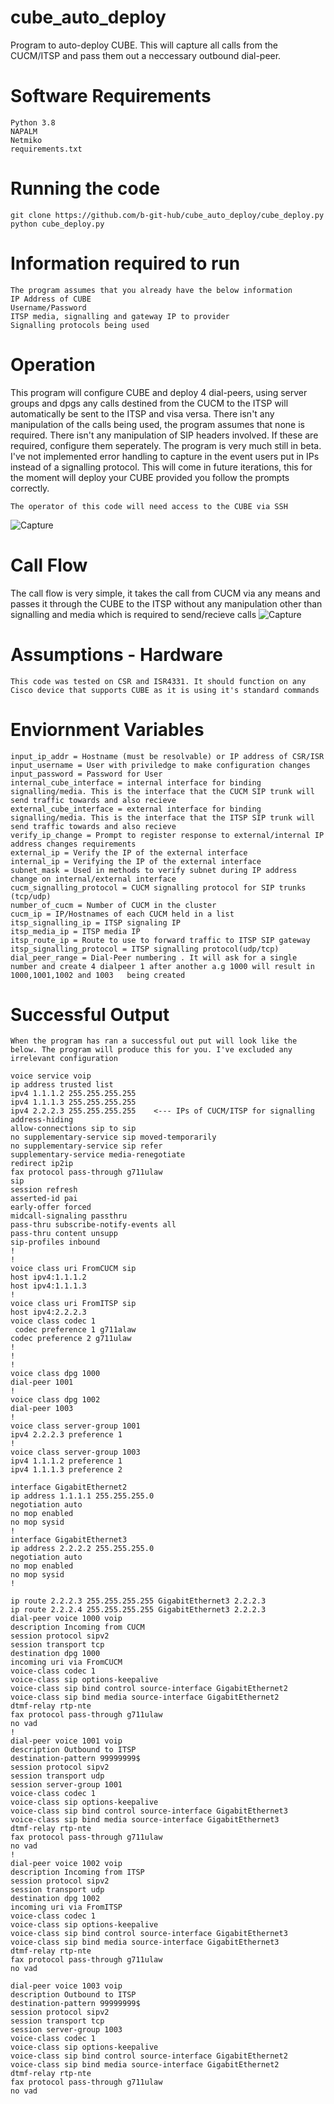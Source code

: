 # cube_auto_deploy
Program to auto-deploy CUBE. This will capture all calls from the CUCM/ITSP and pass them out a neccessary outbound dial-peer.

# Software Requirements
    Python 3.8
    NAPALM
    Netmiko
    requirements.txt 

# Running the code
    git clone https://github.com/b-git-hub/cube_auto_deploy/cube_deploy.py
    python cube_deploy.py

# Information required to run
    The program assumes that you already have the below information 
    IP Address of CUBE
    Username/Password
    ITSP media, signalling and gateway IP to provider
    Signalling protocols being used
    
# Operation
This program will configure CUBE and deploy 4 dial-peers, using server groups and dpgs any calls destined from the CUCM to the ITSP will automatically be sent to the ITSP and visa versa.
There isn't any manipulation of the calls being used, the program assumes that none is required.
There isn't any manipulation of SIP headers involved. If these are required, configure them seperately. 
The program is very much still in beta. I've not implemented error handling to capture in the event users put in IPs instead of a signalling protocol.
This will come in future iterations, this for the moment will deploy your CUBE provided you follow the prompts correctly.

    The operator of this code will need access to the CUBE via SSH
![Capture](https://user-images.githubusercontent.com/68473827/98389089-80c59300-204b-11eb-90a4-11e0396d3d94.JPG)
    
    
# Call Flow
The call flow is very simple, it takes the call from CUCM via any means and passes it through the CUBE to the ITSP without any manipulation other than signalling and media which is required to send/recieve calls
![Capture](https://user-images.githubusercontent.com/68473827/98388699-fed56a00-204a-11eb-94f2-9695e7230427.JPG)

    
# Assumptions - Hardware 
    This code was tested on CSR and ISR4331. It should function on any Cisco device that supports CUBE as it is using it's standard commands
# Enviornment Variables
    input_ip_addr = Hostname (must be resolvable) or IP address of CSR/ISR
    input_username = User with priviledge to make configuration changes
    input_password = Password for User
    internal_cube_interface = internal interface for binding signalling/media. This is the interface that the CUCM SIP trunk will send traffic towards and also recieve
    external_cube_interface = external interface for binding signalling/media. This is the interface that the ITSP SIP trunk will send traffic towards and also recieve
    verify_ip_change = Prompt to register response to external/internal IP address changes requirements
    external_ip = Verify the IP of the external interface
    internal_ip = Verifying the IP of the external interface
    subnet_mask = Used in methods to verify subnet during IP address change on internal/external interface
    cucm_signalling_protocol = CUCM signalling protocol for SIP trunks (tcp/udp)
    number_of_cucm = Number of CUCM in the cluster
    cucm_ip = IP/Hostnames of each CUCM held in a list
    itsp_signalling_ip = ITSP signaling IP
    itsp_media_ip = ITSP media IP
    itsp_route_ip = Route to use to forward traffic to ITSP SIP gateway
    itsp_signalling_protocol = ITSP signalling protocol(udp/tcp)
    dial_peer_range = Dial-Peer numbering . It will ask for a single number and create 4 dialpeer 1 after another a.g 1000 will result in 1000,1001,1002 and 1003   being created 

# Successful Output
    When the program has ran a successful out put will look like the below. The program will produce this for you. I've excluded any irrelevant configuration

    voice service voip
    ip address trusted list
    ipv4 1.1.1.2 255.255.255.255
    ipv4 1.1.1.3 255.255.255.255
    ipv4 2.2.2.3 255.255.255.255    <--- IPs of CUCM/ITSP for signalling
    address-hiding
    allow-connections sip to sip
    no supplementary-service sip moved-temporarily
    no supplementary-service sip refer
    supplementary-service media-renegotiate
    redirect ip2ip
    fax protocol pass-through g711ulaw
    sip
    session refresh
    asserted-id pai
    early-offer forced
    midcall-signaling passthru
    pass-thru subscribe-notify-events all
    pass-thru content unsupp
    sip-profiles inbound
    !
    !
    voice class uri FromCUCM sip
    host ipv4:1.1.1.2
    host ipv4:1.1.1.3
    !
    voice class uri FromITSP sip 
    host ipv4:2.2.2.3
    voice class codec 1
     codec preference 1 g711alaw
    codec preference 2 g711ulaw
    !
    !
    !
    voice class dpg 1000
    dial-peer 1001
    !
    voice class dpg 1002
    dial-peer 1003
    !
    voice class server-group 1001
    ipv4 2.2.2.3 preference 1
    !
    voice class server-group 1003
    ipv4 1.1.1.2 preference 1
    ipv4 1.1.1.3 preference 2

    interface GigabitEthernet2
    ip address 1.1.1.1 255.255.255.0
    negotiation auto
    no mop enabled
    no mop sysid
    !
    interface GigabitEthernet3
    ip address 2.2.2.2 255.255.255.0
    negotiation auto
    no mop enabled
    no mop sysid
    !

    ip route 2.2.2.3 255.255.255.255 GigabitEthernet3 2.2.2.3
    ip route 2.2.2.4 255.255.255.255 GigabitEthernet3 2.2.2.3
    dial-peer voice 1000 voip
    description Incoming from CUCM
    session protocol sipv2
    session transport tcp
    destination dpg 1000
    incoming uri via FromCUCM
    voice-class codec 1  
    voice-class sip options-keepalive
    voice-class sip bind control source-interface GigabitEthernet2
    voice-class sip bind media source-interface GigabitEthernet2
    dtmf-relay rtp-nte
    fax protocol pass-through g711ulaw
    no vad
    !
    dial-peer voice 1001 voip
    description Outbound to ITSP
    destination-pattern 99999999$
    session protocol sipv2
    session transport udp
    session server-group 1001
    voice-class codec 1  
    voice-class sip options-keepalive
    voice-class sip bind control source-interface GigabitEthernet3
    voice-class sip bind media source-interface GigabitEthernet3
    dtmf-relay rtp-nte
    fax protocol pass-through g711ulaw
    no vad
    !
    dial-peer voice 1002 voip
    description Incoming from ITSP
    session protocol sipv2
    session transport udp
    destination dpg 1002
    incoming uri via FromITSP
    voice-class codec 1  
    voice-class sip options-keepalive
    voice-class sip bind control source-interface GigabitEthernet3
    voice-class sip bind media source-interface GigabitEthernet3
    dtmf-relay rtp-nte
    fax protocol pass-through g711ulaw
    no vad

    dial-peer voice 1003 voip
    description Outbound to ITSP
    destination-pattern 99999999$
    session protocol sipv2
    session transport tcp
    session server-group 1003
    voice-class codec 1  
    voice-class sip options-keepalive
    voice-class sip bind control source-interface GigabitEthernet2
    voice-class sip bind media source-interface GigabitEthernet2
    dtmf-relay rtp-nte
    fax protocol pass-through g711ulaw
    no vad

